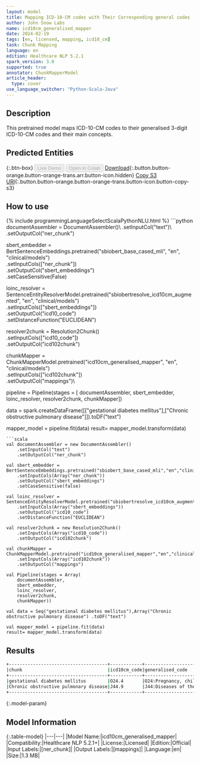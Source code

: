 ```yaml
---
layout: model
title: Mapping ICD-10-CM codes with Their Corresponding general codes
author: John Snow Labs
name: icd10cm_generalised_mapper
date: 2024-02-19
tags: [en, licensed, mapping, icd10_cm]
task: Chunk Mapping
language: en
edition: Healthcare NLP 5.2.1
spark_version: 3.0
supported: true
annotator: ChunkMapperModel
article_header:
  type: cover
use_language_switcher: "Python-Scala-Java"
---
```


## Description

This pretrained model maps ICD-10-CM codes to their generalised 3-digit ICD-10-CM codes and their main concepts.

## Predicted Entities



{:.btn-box}
<button class="button button-orange" disabled>Live Demo</button>
<button class="button button-orange" disabled>Open in Colab</button>
[Download](https://s3.amazonaws.com/auxdata.johnsnowlabs.com/clinical/models/icd10cm_generalised_mapper_en_5.2.1_3.0_1708356641248.zip){:.button.button-orange.button-orange-trans.arr.button-icon.hidden}
[Copy S3 URI](s3://auxdata.johnsnowlabs.com/clinical/models/icd10cm_generalised_mapper_en_5.2.1_3.0_1708356641248.zip){:.button.button-orange.button-orange-trans.button-icon.button-copy-s3}

## How to use



<div class="tabs-box" markdown="1">
{% include programmingLanguageSelectScalaPythonNLU.html %}
```python
documentAssembler = DocumentAssembler()\
    .setInputCol("text")\
    .setOutputCol("ner_chunk")

sbert_embedder = BertSentenceEmbeddings.pretrained("sbiobert_base_cased_mli", "en", "clinical/models")\
    .setInputCols(["ner_chunk"])\
    .setOutputCol("sbert_embeddings")\
    .setCaseSensitive(False)

loinc_resolver = SentenceEntityResolverModel.pretrained("sbiobertresolve_icd10cm_augmented", "en", "clinical/models")\
    .setInputCols(["sbert_embeddings"])\
    .setOutputCol("icd10_code")\
    .setDistanceFunction("EUCLIDEAN")

resolver2chunk = Resolution2Chunk()\
    .setInputCols(["icd10_code"])\
    .setOutputCol("icd102chunk")

chunkMapper = ChunkMapperModel.pretrained("icd10cm_generalised_mapper", "en", "clinical/models")\
    .setInputCols(["icd102chunk"])\
    .setOutputCol("mappings")\

pipeline = Pipeline(stages = [
    documentAssembler,
    sbert_embedder,
    loinc_resolver,
    resolver2chunk,
    chunkMapper])

data = spark.createDataFrame([["gestational diabetes mellitus"],["Chronic obstructive pulmonary disease"]]).toDF("text")

mapper_model = pipeline.fit(data)
result= mapper_model.transform(data)     
```
```scala
val documentAssembler = new DocumentAssembler()
	.setInputCol("text")
	.setOutputCol("ner_chunk")
	
val sbert_embedder = BertSentenceEmbeddings.pretrained("sbiobert_base_cased_mli","en","clinical/models")
	.setInputCols(Array("ner_chunk"))
	.setOutputCol("sbert_embeddings")
	.setCaseSensitive(false)
	
val loinc_resolver = SentenceEntityResolverModel.pretrained("sbiobertresolve_icd10cm_augmented","en","clinical/models")
	.setInputCols(Array("sbert_embeddings"))
	.setOutputCol("icd10_code")
	.setDistanceFunction("EUCLIDEAN")
	
val resolver2chunk = new Resolution2Chunk()
	.setInputCols(Array("icd10_code"))
	.setOutputCol("icd102chunk")
	
val chunkMapper = ChunkMapperModel.pretrained("icd10cm_generalised_mapper","en","clinical/models")
	.setInputCols(Array("icd102chunk"))
	.setOutputCol("mappings")
	
val Pipeline(stages = Array(
    documentAssembler,
    sbert_embedder,
    loinc_resolver,
    resolver2chunk,
    chunkMapper))
	
val data = Seq("gestational diabetes mellitus"),Array("Chronic obstructive pulmonary disease") .toDF("text")
	
val mapper_model = pipeline.fit(data)
result= mapper_model.transform(data)
```
</div>

## Results

```bash
+-------------------------------------+------------+--------------------------------------------+
|chunk                                |icd10cm_code|generalised_code                            |
+-------------------------------------+------------+--------------------------------------------+
|gestational diabetes mellitus        |O24.4       |O24:Pregnancy, childbirth and the puerperium|
|Chronic obstructive pulmonary disease|J44.9       |J44:Diseases of the respiratory system      |
+-------------------------------------+------------+--------------------------------------------+
```

{:.model-param}
## Model Information

{:.table-model}
|---|---|
|Model Name:|icd10cm_generalised_mapper|
|Compatibility:|Healthcare NLP 5.2.1+|
|License:|Licensed|
|Edition:|Official|
|Input Labels:|[ner_chunk]|
|Output Labels:|[mappings]|
|Language:|en|
|Size:|1.3 MB|